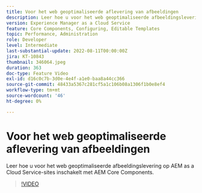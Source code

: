 ```yaml
---
title: Voor het web geoptimaliseerde aflevering van afbeeldingen
description: Leer hoe u voor het web geoptimaliseerde afbeeldingslevering op AEM as a Cloud Service-sites inschakelt met AEM Core Components.
version: Experience Manager as a Cloud Service
feature: Core Components, Configuring, Editable Templates
topic: Performance, Administration
role: Developer
level: Intermediate
last-substantial-update: 2022-08-11T00:00:00Z
jira: KT-10843
thumbnail: 346064.jpeg
duration: 363
doc-type: Feature Video
exl-id: d16c0c7b-3d0e-4e4f-a1e0-baa8a44cc366
source-git-commit: 48433a5367c281cf5a1c106b08a1306f1b0e8ef4
workflow-type: tm+mt
source-wordcount: '46'
ht-degree: 0%

---
```


# Voor het web geoptimaliseerde aflevering van afbeeldingen

Leer hoe u voor het web geoptimaliseerde afbeeldingslevering op AEM as a Cloud Service-sites inschakelt met AEM Core Components.

>[!VIDEO](https://video.tv.adobe.com/v/3449998?quality=12&learn=on&captions=dut)

